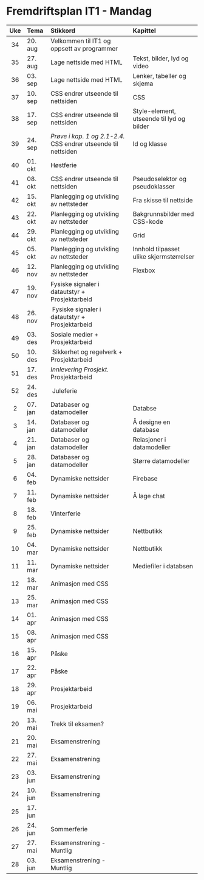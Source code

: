 # Fremdriftsplan IT1 - Mandag

| Uke | Tema | Stikkord | Kapittel |
|:---:|:----|:-----|:-----|
| 34 |20. aug| Velkommen til IT1 og oppsett av programmer || 1.1 - 1.2|
| 35 |27. aug| Lage nettside med HTML |Tekst, bilder, lyd og video| 1.3 - 1.4 |
| 36 |03. sep| Lage nettside med HTML |Lenker, tabeller og skjema | 1.5 - 1.7 |
| 37 |10. sep| CSS endrer utseende til nettsiden| CSS | 2.1 |
| 38 |17. sep| CSS endrer utseende til nettsiden|Style-element, utseende til lyd og bilder|2.2 - 2.4|
| 39 |24. sep| *Prøve i kap. 1 og 2.1-2.4.* CSS endrer utseende til nettsiden| Id og klasse |2.5|
| 40 |01. okt| Høstferie||
| 41 |08. okt| CSS endrer utseende til nettsiden|Pseudoselektor og pseudoklasser|2.6 - 2.7|
| 42 |15. okt| Planlegging og utvikling av nettsteder|Fra skisse til nettside|4.1|
| 43 |22. okt| Planlegging og utvikling av nettsteder|Bakgrunnsbilder med CSS-kode|4.2|
| 44 |29. okt| Planlegging og utvikling av nettsteder|Grid|4.3 - 4.4|
| 45 |05. okt| Planlegging og utvikling av nettsteder|Innhold tilpasset ulike skjermstørrelser|4.5|
| 46 |12. nov| Planlegging og utvikling av nettsteder|Flexbox|4.6|
| 47 |19. nov| Fysiske signaler i datautstyr + Prosjektarbeid||3.1 - 3.3|
| 48 |26. nov| Fysiske signaler i datautstyr + Prosjektarbeid||3.4 - 3.6|
| 49 |03. des| Sosiale medier + Prosjektarbeid||5.1 - 5.4|
| 50 |10. des| Sikkerhet og regelverk + Prosjektarbeid||6.1 - 6.4|
| 51 |17. des| *Innlevering Prosjekt.* Prosjektarbeid|||
| 52 |24. des| Juleferie|||
| 2  |07. jan| Databaser og datamodeller|Databse|7.1|
| 3  |14. jan| Databaser og datamodeller|Å designe en database|7.2|
| 4  |21. jan| Databaser og datamodeller|Relasjoner i datamodeller|7.3|
| 5  |28. jan| Databaser og datamodeller|Større datamodeller|7.4|
| 6  |04. feb| Dynamiske nettsider|Firebase|8.1 - 8.2|
| 7  |11. feb| Dynamiske nettsider|Å lage chat|8.2|
| 8  |18. feb| Vinterferie|||
| 9  |25. feb| Dynamiske nettsider|Nettbutikk|8.3|
| 10 |04. mar| Dynamiske nettsider|Nettbutikk|8.3|
| 11 |11. mar| Dynamiske nettsider|Mediefiler i databsen|8.4|
| 12 |18. mar | Animasjon med CSS||9.1|
| 13 |25. mar| Animasjon med CSS||9.1 - 9.2|
| 14 |01. apr| Animasjon med CSS||9.4|
| 15 |08. apr| Animasjon med CSS||9.4|
| 16 |15. apr| Påske||
| 17 |22. apr| Påske||
| 18 |29. apr| Prosjektarbeid||
| 19 |06. mai| Prosjektarbeid||
| 20 |13. mai| Trekk til eksamen?||
| 21 |20. mai| Eksamenstrening||
| 22 |27. mai| Eksamenstrening||
| 23 |03. jun| Eksamenstrening||
| 24 |10. jun| Eksamenstrening||
| 25 |17. jun| ||
| 26 |24. jun| Sommerferie||
| 27 |27. mai| Eksamenstrening - Muntlig||
| 28 |03. jun| Eksamenstrening - Muntlig||
